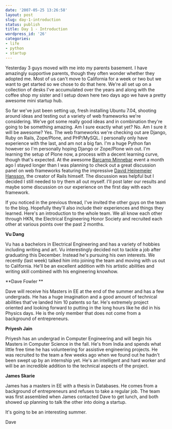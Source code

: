 ```yaml
---
date: '2007-05-25 13:26:58'
layout: post
slug: day-1-introduction
status: publish
title: Day 1 - Introduction
wordpress_id: '26'
categories:
- life
- python
- startup
---
```


Yesterday 3 guys moved with me into my parents basement.  I have amazingly supportive parents, though they often wonder whether they adopted me.  Most of us can't move to California for a week or two but we want to get started so we chose to do that here.  We're all set up on a collection of desks I've accumulated over the years and along with the coffee shop my sister and I setup down here two days ago we have a pretty awesome mini startup hub.

So far we've just been setting up, fresh installing Ubuntu 7.04, shooting around ideas and testing out a variety of web frameworks we're considering.   We've got some  really good ideas and in combination they're going to be  something amazing.  Am I sure exactly what yet?  No.  Am I sure it will be awesome?  Yes.  The web frameworks we're checking out are Django, Ruby on Rails, Zope/Plone, and PHP/MySQL.  I personally only have experience with the last, and am not a big fan.  I'm a huge Python fan however so I'm personally hoping Django or Zope/Plone win out.  I'm learning the setup of Plone now, a process with a decent learning curve, though that's expected.  At the awesome [Barcamp Minnebar](http://barcamp.org/MinneBar) event a month ago I stayed longer than I was planning to check out a great discussion panel on web frameworks featuring the impressive [David Heinemeier Hansson](http://www.loudthinking.com), the creator of Rails himself.  The discussion was helpful but I decided I still needed to try them all out myself.  I'll post later our results and maybe some discussion on our experience on the first day with each framework.

If you noticed in the previous thread, I've invited the other guys on the team to the blog.  Hopefully they'll also include their experiences and things they learned.  Here's an introduction to the whole team.  We all know each other through HKN, the Electrical Engineering Honor Society and recruited each other at various points over the past 2 months.

**Vu Dang**

Vu has a bachelors in Electrical Engineering and has a variety of hobbies including writing and art.   Vu interestingly decided not to tackle a job after graduating this December.  Instead he's pursuing his own interests.  We recently (last week) talked him into joining the team and moving with us out to California.  He'll be an excellent addition with his artistic abilities and writing skill combined with his engineering knowhow.

**Dave Fowler **

Dave will receive his Masters in EE at the end of the summer and has a few undergrads.  He has a huge imagination and a good amount of technical abilities that've landed him 10 patents so far.  He's extremely project oriented and looking forward to putting in the long hours like he did in his Physics days.  He is the only member that does not come from a background of entrepreneurs.

**Priyesh Jain**

Priyesh has an undergrad in Computer Engineering and will begin his Masters in Computer Science in the fall.  He's from India and spends what little free time he has volunteering for assistive engineering projects.  He was recruited to the team a few weeks ago when we found out he hadn't been swept up by an internship yet.  He's an intelligent and hard worker and will be an incredible addition to the technical aspects of the project.

**James Skarie**

James has a masters in EE with a thesis in Databases.  He comes from a background of entrepreneurs and refuses to take a regular job.  The team was first assembled when James contacted Dave to get lunch, and both showed up planning to talk the other into doing a startup.

It's going to be an interesting summer.


Dave
